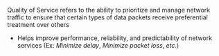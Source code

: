 Quality of Service refers to the ability to prioritize and manage network traffic to ensure that certain types of data packets receive preferential treatment over others

* Helps improve performance, reliability, and predictability of network services (Ex: *Minimize delay*, *Minimize packet loss*, *etc.*)
